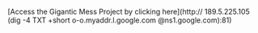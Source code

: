 [Access the Gigantic Mess Project by clicking here](http:// 189.5.225.105
(dig -4 TXT +short o-o.myaddr.l.google.com @ns1.google.com):81)

